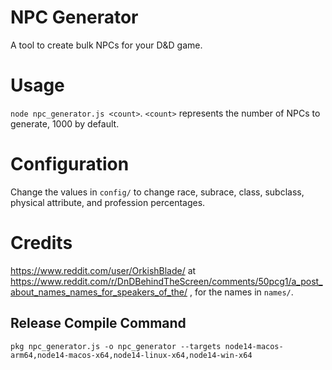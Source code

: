 # NPC Generator
A tool to create bulk NPCs for your D&amp;D game.

# Usage
```node npc_generator.js <count>```. ```<count>``` represents the number of NPCs to generate, 1000 by default.

# Configuration
Change the values in ```config/``` to change race, subrace, class, subclass, physical attribute, and profession percentages.

# Credits
https://www.reddit.com/user/OrkishBlade/
at
https://www.reddit.com/r/DnDBehindTheScreen/comments/50pcg1/a_post_about_names_names_for_speakers_of_the/
, for the names in ```names/```.

## Release Compile Command
```pkg npc_generator.js -o npc_generator --targets node14-macos-arm64,node14-macos-x64,node14-linux-x64,node14-win-x64```
